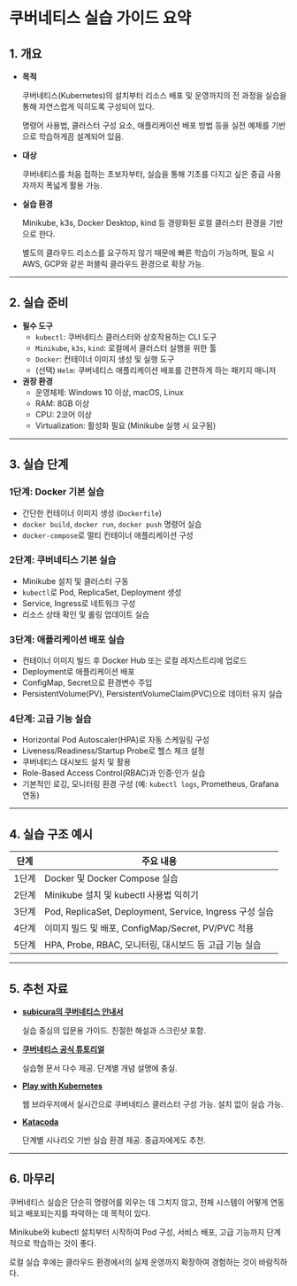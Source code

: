 # 쿠버네티스 실습 가이드 요약

## 1. 개요

- **목적**
    
    쿠버네티스(Kubernetes)의 설치부터 리소스 배포 및 운영까지의 전 과정을 실습을 통해 자연스럽게 익히도록 구성되어 있다.
    
    명령어 사용법, 클러스터 구성 요소, 애플리케이션 배포 방법 등을 실전 예제를 기반으로 학습하게끔 설계되어 있음.
    
- **대상**
    
    쿠버네티스를 처음 접하는 초보자부터, 실습을 통해 기초를 다지고 싶은 중급 사용자까지 폭넓게 활용 가능.
    
- **실습 환경**
    
    Minikube, k3s, Docker Desktop, kind 등 경량화된 로컬 클러스터 환경을 기반으로 한다.
    
    별도의 클라우드 리소스를 요구하지 않기 때문에 빠른 학습이 가능하며, 필요 시 AWS, GCP와 같은 퍼블릭 클라우드 환경으로 확장 가능.
    

---

## 2. 실습 준비

- **필수 도구**
    - `kubectl`: 쿠버네티스 클러스터와 상호작용하는 CLI 도구
    - `Minikube`, `k3s`, `kind`: 로컬에서 클러스터 실행을 위한 툴
    - `Docker`: 컨테이너 이미지 생성 및 실행 도구
    - (선택) `Helm`: 쿠버네티스 애플리케이션 배포를 간편하게 하는 패키지 매니저
- **권장 환경**
    - 운영체제: Windows 10 이상, macOS, Linux
    - RAM: 8GB 이상
    - CPU: 2코어 이상
    - Virtualization: 활성화 필요 (Minikube 실행 시 요구됨)

---

## 3. 실습 단계

### 1단계: Docker 기본 실습

- 간단한 컨테이너 이미지 생성 (`Dockerfile`)
- `docker build`, `docker run`, `docker push` 명령어 실습
- `docker-compose`로 멀티 컨테이너 애플리케이션 구성

### 2단계: 쿠버네티스 기본 실습

- Minikube 설치 및 클러스터 구동
- `kubectl`로 Pod, ReplicaSet, Deployment 생성
- Service, Ingress로 네트워크 구성
- 리소스 상태 확인 및 롤링 업데이트 실습

### 3단계: 애플리케이션 배포 실습

- 컨테이너 이미지 빌드 후 Docker Hub 또는 로컬 레지스트리에 업로드
- Deployment로 애플리케이션 배포
- ConfigMap, Secret으로 환경변수 주입
- PersistentVolume(PV), PersistentVolumeClaim(PVC)으로 데이터 유지 실습

### 4단계: 고급 기능 실습

- Horizontal Pod Autoscaler(HPA)로 자동 스케일링 구성
- Liveness/Readiness/Startup Probe로 헬스 체크 설정
- 쿠버네티스 대시보드 설치 및 활용
- Role-Based Access Control(RBAC)과 인증·인가 실습
- 기본적인 로깅, 모니터링 환경 구성 (예: `kubectl logs`, Prometheus, Grafana 연동)

---

## 4. 실습 구조 예시

| 단계 | 주요 내용 |
| --- | --- |
| 1단계 | Docker 및 Docker Compose 실습 |
| 2단계 | Minikube 설치 및 kubectl 사용법 익히기 |
| 3단계 | Pod, ReplicaSet, Deployment, Service, Ingress 구성 실습 |
| 4단계 | 이미지 빌드 및 배포, ConfigMap/Secret, PV/PVC 적용 |
| 5단계 | HPA, Probe, RBAC, 모니터링, 대시보드 등 고급 기능 실습 |

---

## 5. 추천 자료

- [**subicura의 쿠버네티스 안내서**](https://subicura.com/)
    
    실습 중심의 입문용 가이드. 친절한 해설과 스크린샷 포함.
    
- [**쿠버네티스 공식 튜토리얼**](https://kubernetes.io/docs/tutorials/)
    
    실습형 문서 다수 제공. 단계별 개념 설명에 충실.
    
- [**Play with Kubernetes**](https://labs.play-with-k8s.com/)
    
    웹 브라우저에서 실시간으로 쿠버네티스 클러스터 구성 가능. 설치 없이 실습 가능.
    
- [**Katacoda**](https://www.katacoda.com/)
    
    단계별 시나리오 기반 실습 환경 제공. 중급자에게도 추천.
    

---

## 6. 마무리

쿠버네티스 실습은 단순히 명령어를 외우는 데 그치지 않고, 전체 시스템이 어떻게 연동되고 배포되는지를 파악하는 데 목적이 있다.

Minikube와 kubectl 설치부터 시작하여 Pod 구성, 서비스 배포, 고급 기능까지 단계적으로 학습하는 것이 좋다.

로컬 실습 후에는 클라우드 환경에서의 실제 운영까지 확장하여 경험하는 것이 바람직하다.
